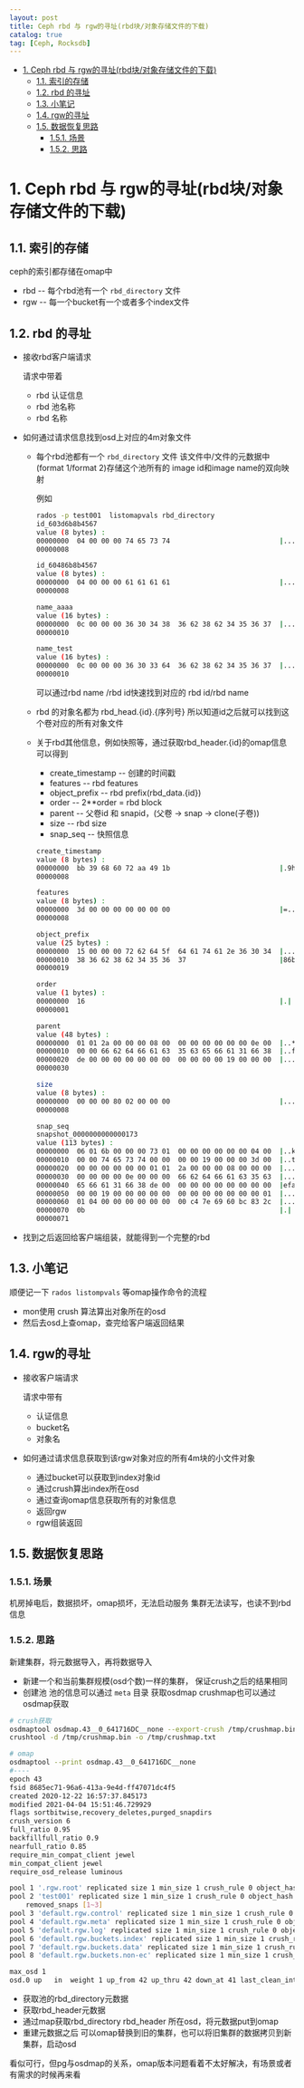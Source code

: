 ```yaml
---
layout: post
title: Ceph rbd 与 rgw的寻址(rbd块/对象存储文件的下载)
catalog: true
tag: [Ceph, Rocksdb]
---
```


<!-- TOC -->

- [1. Ceph rbd 与 rgw的寻址(rbd块/对象存储文件的下载)](#1-ceph-rbd-与-rgw的寻址rbd块对象存储文件的下载)
  - [1.1. 索引的存储](#11-索引的存储)
  - [1.2. rbd 的寻址](#12-rbd-的寻址)
  - [1.3. 小笔记](#13-小笔记)
  - [1.4. rgw的寻址](#14-rgw的寻址)
  - [1.5. 数据恢复思路](#15-数据恢复思路)
    - [1.5.1. 场景](#151-场景)
    - [1.5.2. 思路](#152-思路)

<!-- /TOC -->

# 1. Ceph rbd 与 rgw的寻址(rbd块/对象存储文件的下载)

## 1.1. 索引的存储

ceph的索引都存储在omap中

- rbd -- 每个rbd池有一个 `rbd_directory` 文件
- rgw -- 每一个bucket有一个或者多个index文件

## 1.2. rbd 的寻址

- 接收rbd客户端请求

  请求中带着
  - rbd 认证信息
  - rbd 池名称
  - rbd 名称

- 如何通过请求信息找到osd上对应的4m对象文件
  - 每个rbd池都有一个 `rbd_directory` 文件
    该文件中/文件的元数据中(format 1/format 2)存储这个池所有的 image id和image name的双向映射
    
    例如

    ```bash
    rados -p test001  listomapvals rbd_directory
    id_603d6b8b4567
    value (8 bytes) :
    00000000  04 00 00 00 74 65 73 74                           |....test|
    00000008

    id_60486b8b4567
    value (8 bytes) :
    00000000  04 00 00 00 61 61 61 61                           |....aaaa|
    00000008

    name_aaaa
    value (16 bytes) :
    00000000  0c 00 00 00 36 30 34 38  36 62 38 62 34 35 36 37  |....60486b8b4567|
    00000010

    name_test
    value (16 bytes) :
    00000000  0c 00 00 00 36 30 33 64  36 62 38 62 34 35 36 37  |....603d6b8b4567|
    00000010
    ```

    可以通过rbd name /rbd id快速找到对应的  rbd id/rbd name

  - rbd 的对象名都为 rbd_head.{id}.{序列号}
    所以知道id之后就可以找到这个卷对应的所有对象文件

  - 关于rbd其他信息，例如快照等，通过获取rbd_header.{id}的omap信息可以得到
    - create_timestamp -- 创建的时间戳
    - features -- rbd features
    - object_prefix -- rbd prefix(rbd_data.{id})
    - order -- 2**order = rbd block
    - parent -- 父卷id 和 snapid，(父卷 -> snap -> clone(子卷))
    - size -- rbd size
    - snap_seq -- 快照信息

    ```bash
    create_timestamp
    value (8 bytes) :
    00000000  bb 39 68 60 72 aa 49 1b                           |.9h`r.I.|
    00000008

    features
    value (8 bytes) :
    00000000  3d 00 00 00 00 00 00 00                           |=.......|
    00000008

    object_prefix
    value (25 bytes) :
    00000000  15 00 00 00 72 62 64 5f  64 61 74 61 2e 36 30 34  |....rbd_data.604|
    00000010  38 36 62 38 62 34 35 36  37                       |86b8b4567|
    00000019

    order
    value (1 bytes) :
    00000000  16                                                |.|
    00000001

    parent
    value (48 bytes) :
    00000000  01 01 2a 00 00 00 08 00  00 00 00 00 00 00 0e 00  |..*.............|
    00000010  00 00 66 62 64 66 61 63  35 63 65 66 61 31 66 38  |..fbdfac5cefa1f8|
    00000020  de 00 00 00 00 00 00 00  00 00 00 00 19 00 00 00  |................|
    00000030

    size
    value (8 bytes) :
    00000000  00 00 00 80 02 00 00 00                           |........|
    00000008

    snap_seq
    snapshot_0000000000000173
    value (113 bytes) :
    00000000  06 01 6b 00 00 00 73 01  00 00 00 00 00 00 04 00  |..k...s.........|
    00000010  00 00 74 65 73 74 00 00  00 00 19 00 00 00 3d 00  |..test........=.|
    00000020  00 00 00 00 00 00 01 01  2a 00 00 00 08 00 00 00  |........*.......|
    00000030  00 00 00 00 0e 00 00 00  66 62 64 66 61 63 35 63  |........fbdfac5c|
    00000040  65 66 61 31 66 38 de 00  00 00 00 00 00 00 00 00  |efa1f8..........|
    00000050  00 00 19 00 00 00 00 00  00 00 00 00 00 00 00 01  |................|
    00000060  01 04 00 00 00 00 00 00  00 c4 7e 69 60 bc 83 2c  |..........~i`..,|
    00000070  0b                                                |.|
    00000071
    ```

- 找到之后返回给客户端组装，就能得到一个完整的rbd

## 1.3. 小笔记

顺便记一下 `rados listompvals` 等omap操作命令的流程

- mon使用 crush 算法算出对象所在的osd
- 然后去osd上查omap，查完给客户端返回结果


## 1.4. rgw的寻址

- 接收客户端请求

  请求中带有
  - 认证信息
  - bucket名
  - 对象名

- 如何通过请求信息获取到该rgw对象对应的所有4m块的小文件对象

  - 通过bucket可以获取到index对象id
  - 通过crush算出index所在osd
  - 通过查询omap信息获取所有的对象信息
  - 返回rgw
  - rgw组装返回


## 1.5. 数据恢复思路

### 1.5.1. 场景

机房掉电后，数据损坏，omap损坏，无法启动服务
集群无法读写，也读不到rbd信息

### 1.5.2. 思路

新建集群，将元数据导入，再将数据导入

- 新建一个和当前集群规模(osd个数)一样的集群， 保证crush之后的结果相同
- 创建池 池的信息可以通过 `meta` 目录 获取osdmap crushmap也可以通过osdmap获取

```bash
# crush获取
osdmaptool osdmap.43__0_641716DC__none --export-crush /tmp/crushmap.bin
crushtool -d /tmp/crushmap.bin -o /tmp/crushmap.txt
```

```bash
# omap
osdmaptool --print osdmap.43__0_641716DC__none
#----
epoch 43
fsid 8685ec71-96a6-413a-9e4d-ff47071dc4f5
created 2020-12-22 16:57:37.845173
modified 2021-04-04 15:51:46.729929
flags sortbitwise,recovery_deletes,purged_snapdirs
crush_version 6
full_ratio 0.95
backfillfull_ratio 0.9
nearfull_ratio 0.85
require_min_compat_client jewel
min_compat_client jewel
require_osd_release luminous

pool 1 '.rgw.root' replicated size 1 min_size 1 crush_rule 0 object_hash rjenkins pg_num 8 pgp_num 8 last_change 7 owner 18446744073709551615 flags hashpspool stripe_width 0 application rgw
pool 2 'test001' replicated size 1 min_size 1 crush_rule 0 object_hash rjenkins pg_num 8 pgp_num 8 last_change 40 flags hashpspool stripe_width 0
	removed_snaps [1~3]
pool 3 'default.rgw.control' replicated size 1 min_size 1 crush_rule 0 object_hash rjenkins pg_num 8 pgp_num 8 last_change 21 owner 18446744073709551615 flags hashpspool stripe_width 0 application rgw
pool 4 'default.rgw.meta' replicated size 1 min_size 1 crush_rule 0 object_hash rjenkins pg_num 8 pgp_num 8 last_change 23 owner 18446744073709551615 flags hashpspool stripe_width 0 application rgw
pool 5 'default.rgw.log' replicated size 1 min_size 1 crush_rule 0 object_hash rjenkins pg_num 8 pgp_num 8 last_change 25 owner 18446744073709551615 flags hashpspool stripe_width 0 application rgw
pool 6 'default.rgw.buckets.index' replicated size 1 min_size 1 crush_rule 0 object_hash rjenkins pg_num 8 pgp_num 8 last_change 28 owner 18446744073709551615 flags hashpspool stripe_width 0 application rgw
pool 7 'default.rgw.buckets.data' replicated size 1 min_size 1 crush_rule 0 object_hash rjenkins pg_num 8 pgp_num 8 last_change 31 owner 18446744073709551615 flags hashpspool stripe_width 0 application rgw
pool 8 'default.rgw.buckets.non-ec' replicated size 1 min_size 1 crush_rule 0 object_hash rjenkins pg_num 8 pgp_num 8 last_change 34 owner 18446744073709551615 flags hashpspool stripe_width 0 application rgw

max_osd 1
osd.0 up   in  weight 1 up_from 42 up_thru 42 down_at 41 last_clean_interval [37,40) 9.134.1.121:6801/12622 9.134.1.121:6802/12622 9.134.1.121:6803/12622 9.134.1.121:6804/12622 exists,up 59ebf8d5-e7f7-4c46-8e05-bac5140eee89
```

- 获取池的rbd_directory元数据
- 获取rbd_header元数据
- 通过map获取rbd_directory rbd_header 所在osd，将元数据put到omap
- 重建元数据之后 可以omap替换到旧的集群，也可以将旧集群的数据拷贝到新集群，启动osd

看似可行，但pg与osdmap的关系，omap版本问题看着不太好解决，有场景或者有需求的时候再来看
